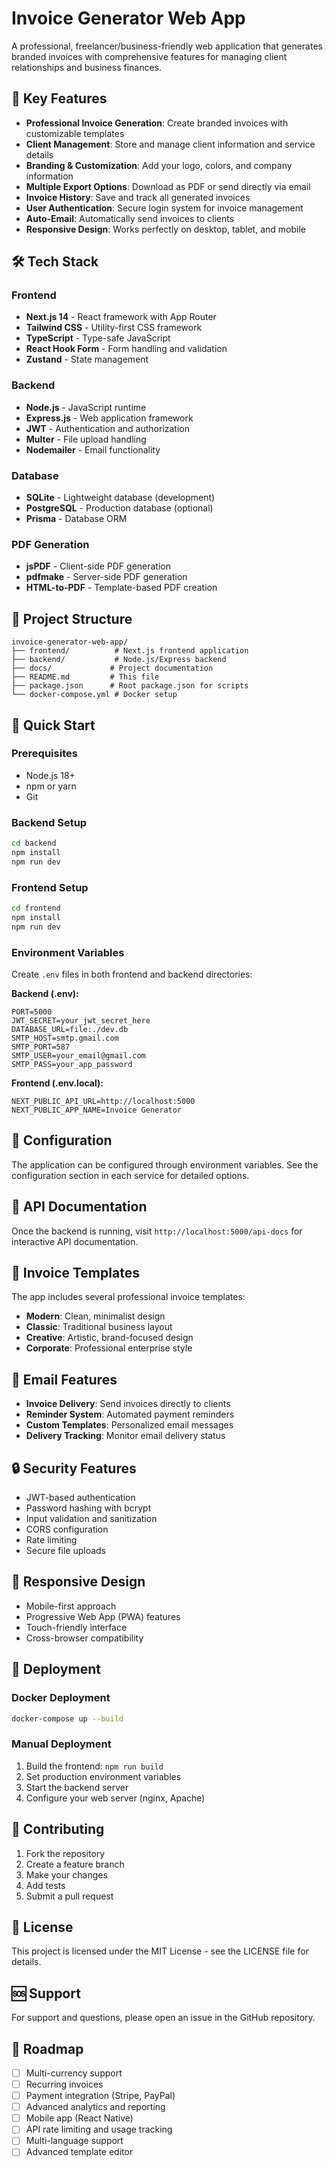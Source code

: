 # Invoice Generator Web App

A professional, freelancer/business-friendly web application that generates branded invoices with comprehensive features for managing client relationships and business finances.

## 🚀 Key Features

- **Professional Invoice Generation**: Create branded invoices with customizable templates
- **Client Management**: Store and manage client information and service details
- **Branding & Customization**: Add your logo, colors, and company information
- **Multiple Export Options**: Download as PDF or send directly via email
- **Invoice History**: Save and track all generated invoices
- **User Authentication**: Secure login system for invoice management
- **Auto-Email**: Automatically send invoices to clients
- **Responsive Design**: Works perfectly on desktop, tablet, and mobile

## 🛠️ Tech Stack

### Frontend
- **Next.js 14** - React framework with App Router
- **Tailwind CSS** - Utility-first CSS framework
- **TypeScript** - Type-safe JavaScript
- **React Hook Form** - Form handling and validation
- **Zustand** - State management

### Backend
- **Node.js** - JavaScript runtime
- **Express.js** - Web application framework
- **JWT** - Authentication and authorization
- **Multer** - File upload handling
- **Nodemailer** - Email functionality

### Database
- **SQLite** - Lightweight database (development)
- **PostgreSQL** - Production database (optional)
- **Prisma** - Database ORM

### PDF Generation
- **jsPDF** - Client-side PDF generation
- **pdfmake** - Server-side PDF generation
- **HTML-to-PDF** - Template-based PDF creation

## 📁 Project Structure

```
invoice-generator-web-app/
├── frontend/          # Next.js frontend application
├── backend/           # Node.js/Express backend
├── docs/             # Project documentation
├── README.md         # This file
├── package.json      # Root package.json for scripts
└── docker-compose.yml # Docker setup
```

## 🚀 Quick Start

### Prerequisites
- Node.js 18+
- npm or yarn
- Git

### Backend Setup
```bash
cd backend
npm install
npm run dev
```

### Frontend Setup
```bash
cd frontend
npm install
npm run dev
```

### Environment Variables
Create `.env` files in both frontend and backend directories:

**Backend (.env):**
```env
PORT=5000
JWT_SECRET=your_jwt_secret_here
DATABASE_URL=file:./dev.db
SMTP_HOST=smtp.gmail.com
SMTP_PORT=587
SMTP_USER=your_email@gmail.com
SMTP_PASS=your_app_password
```

**Frontend (.env.local):**
```env
NEXT_PUBLIC_API_URL=http://localhost:5000
NEXT_PUBLIC_APP_NAME=Invoice Generator
```

## 🔧 Configuration

The application can be configured through environment variables. See the configuration section in each service for detailed options.

## 📝 API Documentation

Once the backend is running, visit `http://localhost:5000/api-docs` for interactive API documentation.

## 🎨 Invoice Templates

The app includes several professional invoice templates:
- **Modern**: Clean, minimalist design
- **Classic**: Traditional business layout
- **Creative**: Artistic, brand-focused design
- **Corporate**: Professional enterprise style

## 📧 Email Features

- **Invoice Delivery**: Send invoices directly to clients
- **Reminder System**: Automated payment reminders
- **Custom Templates**: Personalized email messages
- **Delivery Tracking**: Monitor email delivery status

## 🔒 Security Features

- JWT-based authentication
- Password hashing with bcrypt
- Input validation and sanitization
- CORS configuration
- Rate limiting
- Secure file uploads

## 📱 Responsive Design

- Mobile-first approach
- Progressive Web App (PWA) features
- Touch-friendly interface
- Cross-browser compatibility

## 🚀 Deployment

### Docker Deployment
```bash
docker-compose up --build
```

### Manual Deployment
1. Build the frontend: `npm run build`
2. Set production environment variables
3. Start the backend server
4. Configure your web server (nginx, Apache)

## 🤝 Contributing

1. Fork the repository
2. Create a feature branch
3. Make your changes
4. Add tests
5. Submit a pull request

## 📄 License

This project is licensed under the MIT License - see the LICENSE file for details.

## 🆘 Support

For support and questions, please open an issue in the GitHub repository.

## 🎯 Roadmap

- [ ] Multi-currency support
- [ ] Recurring invoices
- [ ] Payment integration (Stripe, PayPal)
- [ ] Advanced analytics and reporting
- [ ] Mobile app (React Native)
- [ ] API rate limiting and usage tracking
- [ ] Multi-language support
- [ ] Advanced template editor
